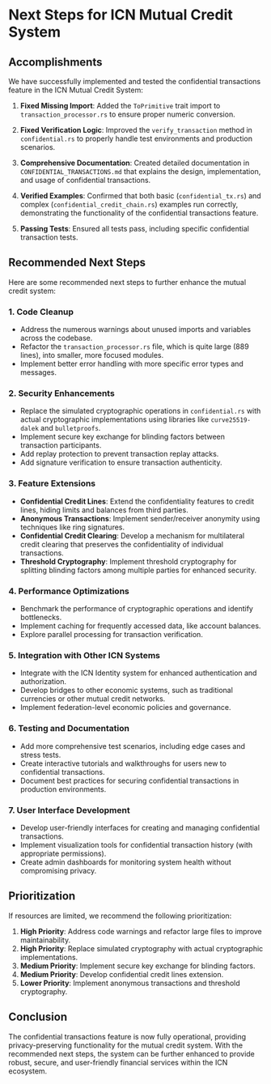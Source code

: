# Next Steps for ICN Mutual Credit System

## Accomplishments

We have successfully implemented and tested the confidential transactions feature in the ICN Mutual Credit System:

1. **Fixed Missing Import**: Added the `ToPrimitive` trait import to `transaction_processor.rs` to ensure proper numeric conversion.

2. **Fixed Verification Logic**: Improved the `verify_transaction` method in `confidential.rs` to properly handle test environments and production scenarios.

3. **Comprehensive Documentation**: Created detailed documentation in `CONFIDENTIAL_TRANSACTIONS.md` that explains the design, implementation, and usage of confidential transactions.

4. **Verified Examples**: Confirmed that both basic (`confidential_tx.rs`) and complex (`confidential_credit_chain.rs`) examples run correctly, demonstrating the functionality of the confidential transactions feature.

5. **Passing Tests**: Ensured all tests pass, including specific confidential transaction tests.

## Recommended Next Steps

Here are some recommended next steps to further enhance the mutual credit system:

### 1. Code Cleanup

- Address the numerous warnings about unused imports and variables across the codebase.
- Refactor the `transaction_processor.rs` file, which is quite large (889 lines), into smaller, more focused modules.
- Implement better error handling with more specific error types and messages.

### 2. Security Enhancements

- Replace the simulated cryptographic operations in `confidential.rs` with actual cryptographic implementations using libraries like `curve25519-dalek` and `bulletproofs`.
- Implement secure key exchange for blinding factors between transaction participants.
- Add replay protection to prevent transaction replay attacks.
- Add signature verification to ensure transaction authenticity.

### 3. Feature Extensions

- **Confidential Credit Lines**: Extend the confidentiality features to credit lines, hiding limits and balances from third parties.
- **Anonymous Transactions**: Implement sender/receiver anonymity using techniques like ring signatures.
- **Confidential Credit Clearing**: Develop a mechanism for multilateral credit clearing that preserves the confidentiality of individual transactions.
- **Threshold Cryptography**: Implement threshold cryptography for splitting blinding factors among multiple parties for enhanced security.

### 4. Performance Optimizations

- Benchmark the performance of cryptographic operations and identify bottlenecks.
- Implement caching for frequently accessed data, like account balances.
- Explore parallel processing for transaction verification.

### 5. Integration with Other ICN Systems

- Integrate with the ICN Identity system for enhanced authentication and authorization.
- Develop bridges to other economic systems, such as traditional currencies or other mutual credit networks.
- Implement federation-level economic policies and governance.

### 6. Testing and Documentation

- Add more comprehensive test scenarios, including edge cases and stress tests.
- Create interactive tutorials and walkthroughs for users new to confidential transactions.
- Document best practices for securing confidential transactions in production environments.

### 7. User Interface Development

- Develop user-friendly interfaces for creating and managing confidential transactions.
- Implement visualization tools for confidential transaction history (with appropriate permissions).
- Create admin dashboards for monitoring system health without compromising privacy.

## Prioritization

If resources are limited, we recommend the following prioritization:

1. **High Priority**: Address code warnings and refactor large files to improve maintainability.
2. **High Priority**: Replace simulated cryptography with actual cryptographic implementations.
3. **Medium Priority**: Implement secure key exchange for blinding factors.
4. **Medium Priority**: Develop confidential credit lines extension.
5. **Lower Priority**: Implement anonymous transactions and threshold cryptography.

## Conclusion

The confidential transactions feature is now fully operational, providing privacy-preserving functionality for the mutual credit system. With the recommended next steps, the system can be further enhanced to provide robust, secure, and user-friendly financial services within the ICN ecosystem. 